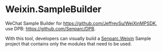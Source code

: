 # Weixin.SampleBuilder
WeChat Sample Builder for https://github.com/JeffreySu/WeiXinMPSDK, use DPB: https://github.com/Senparc/DPB.

With this tool, developers can visually build a [Senparc.Weixin](https://github.com/JeffreySu/WeiXinMPSDK) Sample project that contains 
only the modules that need to be used.
